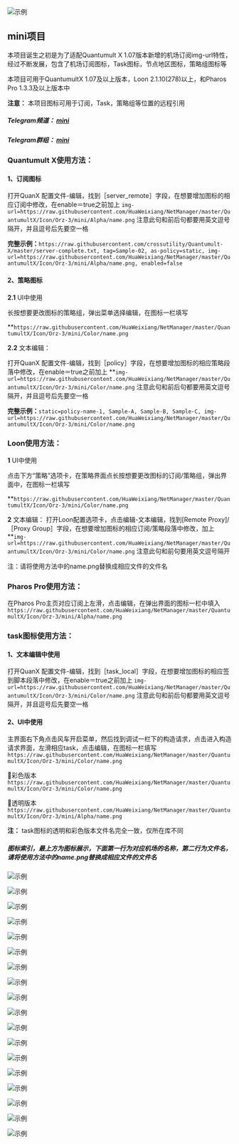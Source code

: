 ![示例](https://raw.githubusercontent.com/HuaWeixiang/NetManager/master/QuantumultX/Icon/Orz-3/mini/none/头部.png)

## mini项目

本项目诞生之初是为了适配Quantumult X 1.07版本新增的机场订阅img-url特性，经过不断发展，包含了机场订阅图标，Task图标，节点地区图标，策略组图标等

本项目可用于QuantumultX 1.07及以上版本，Loon 2.1.10(278)以上，和Pharos Pro 1.3.3及以上版本中

**注意：** 本项目图标可用于订阅，Task，策略组等位置的远程引用

##### Telegram频道： [mini](https://t.me/Orzmini)

##### Telegram群组： [mini](https://t.me/Orz_mini)

### Quantumult X使用方法：

####  1、订阅图标
  
  打开QuanX 配置文件-编辑，找到［server_remote］字段，在想要增加图标的相应订阅中修改，在enable＝true之前加上
  `img-url=https://raw.githubusercontent.com/HuaWeixiang/NetManager/master/QuantumultX/Icon/Orz-3/mini/Alpha/name.png`
  注意此句和前后句都要用英文逗号隔开，并且逗号后先要空一格
  

  **完整示例：**`https://raw.githubusercontent.com/crossutility/Quantumult-X/master/server-complete.txt, tag=Sample-02, as-policy=static, img-url=https://raw.githubusercontent.com/HuaWeixiang/NetManager/master/QuantumultX/Icon/Orz-3/mini/Alpha/name.png, enabled=false`

####  2、策略图标
  
  **2.1** UI中使用
  
  长按想要更改图标的策略组，弹出菜单选择编辑，在图标一栏填写 

**`https://raw.githubusercontent.com/HuaWeixiang/NetManager/master/QuantumultX/Icon/Orz-3/mini/Color/name.png`
  
  **2.2** 文本编辑：
  
  打开QuanX 配置文件-编辑，找到［policy］字段，在想要增加图标的相应策略段落中修改，在enable＝true之前加上 
  **`img-url=https://raw.githubusercontent.com/HuaWeixiang/NetManager/master/QuantumultX/Icon/Orz-3/mini/Color/name.png`  注意此句和前后句都要用英文逗号隔开，并且逗号后先要空一格

  **完整示例：**`static=policy-name-1, Sample-A, Sample-B, Sample-C, img-url=https://raw.githubusercontent.com/HuaWeixiang/NetManager/master/QuantumultX/Icon/Orz-3/mini/Color/name.png`

### Loon使用方法：

  **1** UI中使用
  
  点击下方“策略”选项卡，在策略界面点长按想要更改图标的订阅/策略组，弹出界面中，在图标一栏填写 

  **`https://raw.githubusercontent.com/HuaWeixiang/NetManager/master/QuantumultX/Icon/Orz-3/mini/Color/name.png`


  **2** 文本编辑：
  打开Loon配置选项卡，点击编辑-文本编辑，找到[Remote Proxy]/［Proxy Group］字段，在想要增加图标的相应订阅/策略段落中修改，加上 **`img-url=https://raw.githubusercontent.com/HuaWeixiang/NetManager/master/QuantumultX/Icon/Orz-3/mini/Color/name.png`  注意此句和前句要用英文逗号隔开

注：请将使用方法中的name.png替换成相应文件的文件名

### Pharos Pro使用方法：

  在Pharos Pro主页对应订阅上左滑，点击编辑，在弹出界面的图标一栏中填入 `https://raw.githubusercontent.com/HuaWeixiang/NetManager/master/QuantumultX/Icon/Orz-3/mini/Alpha/name.png`
  
### task图标使用方法：

####  1、文本编辑中使用
打开QuanX 配置文件-编辑，找到［task_local］字段，在想要增加图标的相应签到脚本段落中修改，在enable＝true之前加上 `img-url=https://raw.githubusercontent.com/HuaWeixiang/NetManager/master/QuantumultX/Icon/Orz-3/mini/Color/name.png` 注意此句和前后句都要用英文逗号隔开，并且逗号后先要空一格

####  2、UI中使用
主界面右下角点击风车开启菜单，然后找到调试一栏下的构造请求，点击进入构造请求界面，左滑相应task，点击编辑，在图标一栏填写 `https://raw.githubusercontent.com/HuaWeixiang/NetManager/master/QuantumultX/Icon/Orz-3/mini/Color/name.png`

🔘彩色版本 `https://raw.githubusercontent.com/HuaWeixiang/NetManager/master/QuantumultX/Icon/Orz-3/mini/Color/name.png`

🔘透明版本 `https://raw.githubusercontent.com/HuaWeixiang/NetManager/master/QuantumultX/Icon/Orz-3/mini/Alpha/name.png`

  **注：** task图标的透明和彩色版本文件名完全一致，仅所在库不同

##### 图标索引，最上方为图标展示，下面第一行为对应机场的名称，第二行为文件名，请将使用方法中的name.png替换成相应文件的文件名

![示例](https://raw.githubusercontent.com/HuaWeixiang/NetManager/master/QuantumultX/Icon/Orz-3/mini/none/机场.png)

![示例](https://raw.githubusercontent.com/HuaWeixiang/NetManager/master/QuantumultX/Icon/Orz-3/mini/none/模板1.png)

![示例](https://raw.githubusercontent.com/HuaWeixiang/NetManager/master/QuantumultX/Icon/Orz-3/mini/none/模板2.png)

![示例](https://raw.githubusercontent.com/HuaWeixiang/NetManager/master/QuantumultX/Icon/Orz-3/mini/none/模板3.png)

![示例](https://raw.githubusercontent.com/HuaWeixiang/NetManager/master/QuantumultX/Icon/Orz-3/mini/none/模板4.png)

![示例](https://raw.githubusercontent.com/HuaWeixiang/NetManager/master/QuantumultX/Icon/Orz-3/mini/none/策略.png)

![示例](https://raw.githubusercontent.com/HuaWeixiang/NetManager/master/QuantumultX/Icon/Orz-3/mini/none/策略1.png)

![示例](https://raw.githubusercontent.com/HuaWeixiang/NetManager/master/QuantumultX/Icon/Orz-3/mini/none/策略2.png)

![示例](https://raw.githubusercontent.com/HuaWeixiang/NetManager/master/QuantumultX/Icon/Orz-3/mini/none/地区.png)

![示例](https://raw.githubusercontent.com/HuaWeixiang/NetManager/master/QuantumultX/Icon/Orz-3/mini/none/地区1.png)

![示例](https://raw.githubusercontent.com/HuaWeixiang/NetManager/master/QuantumultX/Icon/Orz-3/mini/none/Task.png)

![示例](https://raw.githubusercontent.com/HuaWeixiang/NetManager/master/QuantumultX/Icon/Orz-3/mini/none/-1.jpg)

![示例](https://raw.githubusercontent.com/HuaWeixiang/NetManager/master/QuantumultX/Icon/Orz-3/mini/none/-2.jpg)

![示例](https://raw.githubusercontent.com/HuaWeixiang/NetManager/master/QuantumultX/Icon/Orz-3/mini/none/-3.jpg)

![示例](https://raw.githubusercontent.com/HuaWeixiang/NetManager/master/QuantumultX/Icon/Orz-3/mini/none/-4.jpg)

![示例](https://raw.githubusercontent.com/HuaWeixiang/NetManager/master/QuantumultX/Icon/Orz-3/mini/none/-5.jpg)

![示例](https://raw.githubusercontent.com/HuaWeixiang/NetManager/master/QuantumultX/Icon/Orz-3/mini/none/-6.jpg)

![示例](https://raw.githubusercontent.com/HuaWeixiang/NetManager/master/QuantumultX/Icon/Orz-3/mini/none/-7.jpg)
